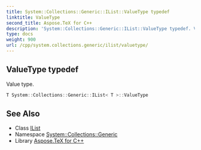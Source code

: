 ```yaml
---
title: System::Collections::Generic::IList::ValueType typedef
linktitle: ValueType
second_title: Aspose.TeX for C++
description: 'System::Collections::Generic::IList::ValueType typedef. Value type in C++.'
type: docs
weight: 900
url: /cpp/system.collections.generic/ilist/valuetype/
---
```

## ValueType typedef


Value type.

```cpp
T System::Collections::Generic::IList< T >::ValueType
```

## See Also

* Class [IList](../)
* Namespace [System::Collections::Generic](../../)
* Library [Aspose.TeX for C++](../../../)
